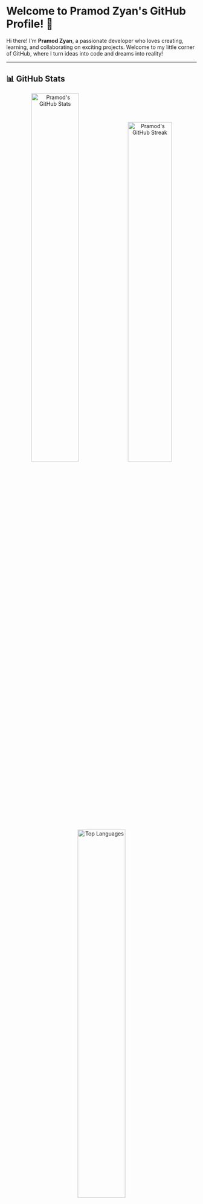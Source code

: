 # Welcome to Pramod Zyan's GitHub Profile! 🌟

Hi there! I'm **Pramod Zyan**, a passionate developer who loves creating, learning, and collaborating on exciting projects. Welcome to my little corner of GitHub, where I turn ideas into code and dreams into reality!

---

## 📊 GitHub Stats
<div align="center">
  <img src="https://github-readme-stats.vercel.app/api?username=pramodzyan&show_icons=true&theme=radical" alt="Pramod's GitHub Stats" width="50%"/>
  <img src="https://streak-stats.demolab.com?user=pramodzyan&theme=radical" alt="Pramod's GitHub Streak" width="48%"/>
</div>

<div align="center">
  <img src="https://github-readme-stats.vercel.app/api/top-langs/?username=pramodzyan&layout=compact&theme=radical" alt="Top Languages" width="50%"/>
</div>

---

## 👨‍💻 About Me
- 🔭 I’m currently working on **[Your Current Projects or Interests]**
- 🌱 I’m currently learning **[Technologies or Skills You Are Learning]**
- 👯 I’m looking to collaborate on **[Topics or Projects You Want to Work On]**
- 💬 Ask me about **[Topics You’re Knowledgeable About]**
- 📫 How to reach me: **[Your Email or Social Handle]**
- ⚡ Fun fact: **[Fun Fact About You!]**

---

## 🔥 My Skills
- **Languages**:  
  ![HTML](https://img.shields.io/badge/HTML-E34F26?style=for-the-badge&logo=html5&logoColor=white)
  ![CSS](https://img.shields.io/badge/CSS-1572B6?style=for-the-badge&logo=css3&logoColor=white)
  ![JavaScript](https://img.shields.io/badge/JavaScript-F7DF1E?style=for-the-badge&logo=javascript&logoColor=black)
  ![Python](https://img.shields.io/badge/Python-3776AB?style=for-the-badge&logo=python&logoColor=white)
  ![C](https://img.shields.io/badge/C-00599C?style=for-the-badge&logo=c&logoColor=white)
  ![Java](https://img.shields.io/badge/Java-ED8B00?style=for-the-badge&logo=java&logoColor=white)

- **Tools & Frameworks**:  
  ![React](https://img.shields.io/badge/React-20232A?style=for-the-badge&logo=react&logoColor=61DAFB)
  ![Node.js](https://img.shields.io/badge/Node.js-43853D?style=for-the-badge&logo=node.js&logoColor=white)
  ![Bootstrap](https://img.shields.io/badge/Bootstrap-563D7C?style=for-the-badge&logo=bootstrap&logoColor=white)
  ![Git](https://img.shields.io/badge/Git-F05032?style=for-the-badge&logo=git&logoColor=white)

---

## 🌐 Connect with Me:
<div align="center">
  <a href="https://www.linkedin.com/in/pramod-sai-yallapu-2662921a6">
    <img src="https://img.shields.io/badge/LinkedIn-0077B5?style=for-the-badge&logo=linkedin&logoColor=white" alt="LinkedIn">
  </a>
  <a href="https://pramodsai-portfolio.netlify.app/">
    <img src="https://img.shields.io/badge/Portfolio-121212?style=for-the-badge&logo=firefox&logoColor=white" alt="Portfolio">
  </a>
  <a href="mailto:your-email@example.com">
    <img src="https://img.shields.io/badge/Email-D14836?style=for-the-badge&logo=gmail&logoColor=white" alt="Email">
  </a>
</div>

---

## 📈 Weekly Development Breakdown
<!-- You can use GitHub Actions or Wakatime for real-time stats -->
![Wakatime Stats](https://github-readme-stats.vercel.app/api/wakatime?username=YourWakatimeUsername&theme=radical)

---

## 🏆 Achievements
- 🏅 Contributed to **X+ Open Source Projects**
- 🌟 Earned **[Your GitHub Stars Count]** stars on repositories
- 📚 Published **[Any Articles, Blogs, or Research]**

---

✨ _Thanks for visiting my profile! Feel free to explore my repositories and connect with me._ ✨
